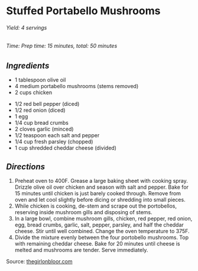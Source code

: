 # Stuffed Portabello Mushrooms

######  Yield: 4 servings
######  Time:  Prep time: 15 minutes, total: 50 minutes

##  *Ingredients*
- 1 tablespoon olive oil
- 4 medium portabello mushrooms (stems removed)
- 2 cups chicken
<!--  -->
- 1/2 red bell pepper (diced)
- 1/2 red onion (diced)
- 1 egg
- 1/4 cup bread crumbs
- 2 cloves garlic (minced)
- 1/2 teaspoon each salt and pepper
- 1/4 cup fresh parsley (chopped)
- 1 cup shredded cheddar cheese (divided)

##  *Directions*
1. Preheat oven to 400F. Grease a large baking sheet with cooking spray. Drizzle olive oil over chicken and season with salt and pepper. Bake for 15 minutes until chicken is just barely cooked through. Remove from oven and let cool slightly before dicing or shredding into small pieces.
2. While chicken is cooking, de-stem and scrape out the portobellos, reserving inside mushroom gills and disposing of stems.
3. In a large bowl, combine mushroom gills, chicken, red pepper, red onion, egg, bread crumbs, garlic, salt, pepper, parsley, and half the cheddar cheese. Stir until well combined. Change the oven temperature to 375F.
4. Divide the mixture evenly between the four portobello mushrooms. Top with remaining cheddar cheese. Bake for 20 minutes until cheese is melted and mushrooms are tender. Serve immediately.

Source: [thegirlonbloor.com](https://thegirlonbloor.com/best-ever-stuffed-portobello-mushrooms)